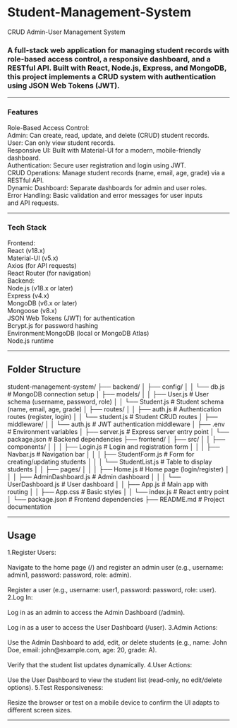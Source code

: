 # Student-Management-System
CRUD Admin-User Management System

<h3>A full-stack web application for managing student records with role-based access control, a responsive dashboard, and a RESTful API. Built with React, Node.js, Express, and MongoDB, this project implements a CRUD system with authentication using JSON Web Tokens (JWT).</h3>

<hr>

<h3>Features </h3>
Role-Based Access Control: 
<br>Admin: Can create, read, update, and delete (CRUD) student records.
<br>User: Can only view student records.
<br>Responsive UI: Built with Material-UI for a modern, mobile-friendly dashboard.
<br>Authentication: Secure user registration and login using JWT.
<br>CRUD Operations: Manage student records (name, email, age, grade) via a RESTful API.
<br>Dynamic Dashboard: Separate dashboards for admin and user roles.
<br>Error Handling: Basic validation and error messages for user inputs and API requests.

<hr>

<h3>Tech Stack</h3>
Frontend:
<br>React (v18.x)
<br>Material-UI (v5.x)
<br>Axios (for API requests)
<br>React Router (for navigation)
<br>Backend:
<br>Node.js (v18.x or later)
<br>Express (v4.x)
<br>MongoDB (v6.x or later)
<br>Mongoose (v8.x)
<br>JSON Web Tokens (JWT) for authentication
<br>Bcrypt.js for password hashing
<br>Environment:MongoDB (local or MongoDB Atlas)
<br>Node.js runtime

<hr>

<h2>Folder Structure </h2>
student-management-system/
├── backend/
│   ├── config/
│   │   └── db.js              # MongoDB connection setup
│   ├── models/
│   │   ├── User.js            # User schema (username, password, role)
│   │   └── Student.js         # Student schema (name, email, age, grade)
│   ├── routes/
│   │   ├── auth.js            # Authentication routes (register, login)
│   │   └── student.js         # Student CRUD routes
│   ├── middleware/
│   │   └── auth.js            # JWT authentication middleware
│   ├── .env                   # Environment variables
│   ├── server.js              # Express server entry point
│   └── package.json           # Backend dependencies
├── frontend/
│   ├── src/
│   │   ├── components/
│   │   │   ├── Login.js       # Login and registration form
│   │   │   ├── Navbar.js      # Navigation bar
│   │   │   ├── StudentForm.js # Form for creating/updating students
│   │   │   └── StudentList.js # Table to display students
│   │   ├── pages/
│   │   │   ├── Home.js        # Home page (login/register)
│   │   │   ├── AdminDashboard.js # Admin dashboard
│   │   │   └── UserDashboard.js  # User dashboard
│   │   ├── App.js             # Main app with routing
│   │   ├── App.css            # Basic styles
│   │   └── index.js           # React entry point
│   └── package.json           # Frontend dependencies
├── README.md                  # Project documentation

<hr>

<h2>Usage</h2>
1.Register Users:
<br><br>Navigate to the home page (/) and register an admin user (e.g., username: admin1, password: password, role: admin).
<br><br>Register a user (e.g., username: user1, password: password, role: user).
2.Log In:
<br><br>Log in as an admin to access the Admin Dashboard (/admin).
<br><br>Log in as a user to access the User Dashboard (/user).
3.Admin Actions:
<br><br>Use the Admin Dashboard to add, edit, or delete students (e.g., name: John Doe, email: john@example.com, age: 20, grade: A).
<br><br>Verify that the student list updates dynamically.
4.User Actions:
<br><br>Use the User Dashboard to view the student list (read-only, no edit/delete options).
5.Test Responsiveness:
<br><br>Resize the browser or test on a mobile device to confirm the UI adapts to different screen sizes.

<hr>
